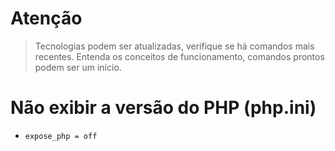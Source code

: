 # Atenção

> Tecnologias podem ser atualizadas, verifique se há comandos mais recentes.
> Entenda os conceitos de funcionamento, comandos prontos podem ser um início.

# Não exibir a versão do PHP (php.ini)

- ```expose_php = off```
